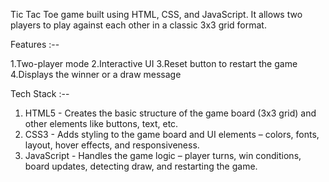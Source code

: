 Tic Tac Toe game built using HTML, CSS, and JavaScript. It allows two players to play against each other in a classic 3x3 grid format.

Features :--

1.Two-player mode
2.Interactive UI
3.Reset button to restart the game
4.Displays the winner or a draw message

Tech Stack :--
1. HTML5 - Creates the basic structure of the game board (3x3 grid) and other elements like buttons, text, etc.
2. CSS3 - Adds styling to the game board and UI elements – colors, fonts, layout, hover effects, and responsiveness.
3. JavaScript - Handles the game logic – player turns, win conditions, board updates, detecting draw, and restarting the game.
